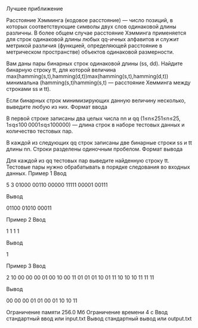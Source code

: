 Лучшее приближение

Расстояние Хэмминга (кодовое расстояние) — число позиций, в которых соответствующие символы двух слов одинаковой длины различны. В более общем случае расстояние Хэмминга применяется для строк одинаковой длины любых qq-ичных алфавитов и служит метрикой различия (функцией, определяющей расстояние в метрическом пространстве) объектов одинаковой размерности.

Вам даны пары бинарных строк одинаковой длины (ss, dd). Найдите бинарную строку tt, для которой величина max⁡(hamming(s,t),hamming(d,t))max(hamming(s,t),hamming(d,t)) минимальна (hamming(s,t)hamming(s,t) — расстояние Хемминга между строками ss и tt).

Если бинарных строк минимизирующих данную величину несколько, выведите любую из них.
Формат ввода

В первой строке записаны два целых числа nn и qq (1≤n≤251≤n≤25, 1≤q≤100 0001≤q≤100000) — длина строк в наборе тестовых данных и количество тестовых пар.

В каждой из следующих qq строк записаны две бинарные строки ss и tt длины nn. Строки разделены одиночным пробелом.
Формат вывода

Для каждой из qq тестовых пар выведите найденную строку tt. Тестовые пары нужно обрабатывать в порядке следования во входных данных.
Пример 1
Ввод

5 3
01000 00110
00000 11111
00001 00111

Вывод

01100
01010
00011

Пример 2
Ввод

1 1
1 1

Вывод

1

Пример 3
Ввод

2 10
00 00
00 01
00 10
00 11
01 01
01 10
01 11
10 10
10 11
11 11

Вывод

00
00
00
01
01
00
01
10
10
11

Ограничение памяти
256.0 Мб
Ограничение времени
4 с
Ввод
стандартный ввод или input.txt
Вывод
стандартный вывод или output.txt
